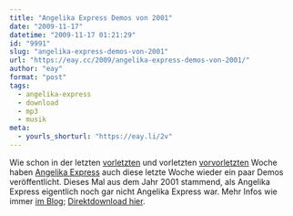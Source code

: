 ```yaml
---
title: "Angelika Express Demos von 2001"
date: "2009-11-17"
datetime: "2009-11-17 01:21:29"
id: "9991"
slug: "angelika-express-demos-von-2001"
url: "https://eay.cc/2009/angelika-express-demos-von-2001/"
author: "eay"
format: "post"
tags:
  - angelika-express
  - download
  - mp3
  - musik
meta:
  - yourls_shorturl: "https://eay.li/2v"
---
```


Wie schon in der letzten [vorletzten](//eay.cc/2009/angelika-express-demos-von-2002-2003/) und vorletzten [vorvorletzten](//eay.cc/2009/angelika-express-demos-von-2004-2005/) Woche haben [Angelika Express](//eay.cc/tag/angelika-express/) auch diese letzte Woche wieder ein paar Demos veröffentlicht. Dieses Mal aus dem Jahr 2001 stammend, als Angelika Express eigentlich noch gar nicht Angelika Express war. Mehr Infos wie immer [im Blog](http://angelika-express.de/2009/11/12/angelika-express-vor-angelika-express-hosen-runter-angelika-demos-2001/); [Direktdownload hier](http://bit.ly/AEdemos3).
